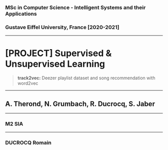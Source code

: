 ### MSc in Computer Science - Intelligent Systems and their Applications
### Gustave Eiffel University, France [2020-2021]

****

# [PROJECT] Supervised & Unsupervised Learning
> **track2vec:** Deezer playlist dataset and song recommendation with word2vec

****

## A. Therond, N. Grumbach, R. Ducrocq, S. Jaber

****

### M2 SIA

****

### DUCROCQ Romain
